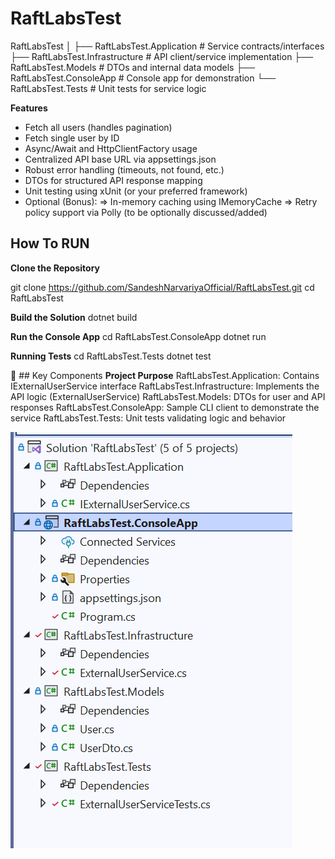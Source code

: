 # RaftLabsTest
RaftLabsTest
│
├── RaftLabsTest.Application       # Service contracts/interfaces
├── RaftLabsTest.Infrastructure    # API client/service implementation
├── RaftLabsTest.Models            # DTOs and internal data models
├── RaftLabsTest.ConsoleApp        # Console app for demonstration
└── RaftLabsTest.Tests             # Unit tests for service logic

**Features**
* Fetch all users (handles pagination)
* Fetch single user by ID
* Async/Await and HttpClientFactory usage
* Centralized API base URL via appsettings.json
* Robust error handling (timeouts, not found, etc.)
* DTOs for structured API response mapping
* Unit testing using xUnit (or your preferred framework)
* Optional (Bonus):
    => In-memory caching using IMemoryCache
    => Retry policy support via Polly (to be optionally discussed/added)


## How To RUN
**Clone the Repository**

git clone https://github.com/SandeshNarvariyaOfficial/RaftLabsTest.git
cd RaftLabsTest

**Build the Solution**
dotnet build

**Run the Console App**
cd RaftLabsTest.ConsoleApp
dotnet run

**Running Tests**
cd RaftLabsTest.Tests
dotnet test



📁 ## Key Components
**Project	Purpose**
RaftLabsTest.Application:	Contains IExternalUserService interface
RaftLabsTest.Infrastructure:	Implements the API logic (ExternalUserService)
RaftLabsTest.Models:	DTOs for user and API responses
RaftLabsTest.ConsoleApp:	Sample CLI client to demonstrate the service
RaftLabsTest.Tests: 	Unit tests validating logic and behavior

![alt text](image.png)
